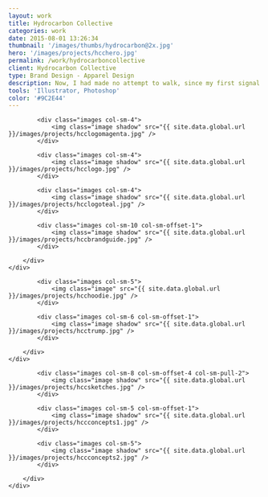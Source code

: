 ```yaml
---
layout: work
title: Hydrocarbon Collective
categories: work
date: 2015-08-01 13:26:34
thumbnail: '/images/thumbs/hydrocarbon@2x.jpg'
hero: '/images/projects/hcchero.jpg'
permalink: /work/hydrocarboncollective
client: Hydrocarbon Collective
type: Brand Design - Apparel Design
description: Now, I had made no attempt to walk, since my first signal failure, except while tightly grasping Tars Tarkas' arm, and so now I went skipping and flitting about among the desks and chairs like some monstrous grasshopper. After bruising myself severely, much to the amusement of the Martians, I again had recourse to creeping, but this did not suit them and I was roughly jerked to my feet by a towering fellow who had laughed most heartily at my misfortunes. <a href="">test</a>
tools: 'Illustrator, Photoshop'
color: '#9C2E44'
---
```


<section class="projectsection">
    <div class="container">
        <div class="row">
  
            <div class="images col-sm-4">
                <img class="image shadow" src="{{ site.data.global.url }}/images/projects/hcclogomagenta.jpg" />
            </div>

            <div class="images col-sm-4">
                <img class="image shadow" src="{{ site.data.global.url }}/images/projects/hcclogo.jpg" />
            </div>
            
            <div class="images col-sm-4">
                <img class="image shadow" src="{{ site.data.global.url }}/images/projects/hcclogoteal.jpg" />
            </div>
            
            <div class="images col-sm-10 col-sm-offset-1">
                <img class="image shadow" src="{{ site.data.global.url }}/images/projects/hccbrandguide.jpg" />
            </div>
            
        </div>   
    </div>
</section>

<section class="projectsection dark">
    <div class="container">
        <div class="row">
  
            <div class="images col-sm-5">
                <img class="image" src="{{ site.data.global.url }}/images/projects/hcchoodie.jpg" />
            </div>

            <div class="images col-sm-6 col-sm-offset-1">
                <img class="image shadow" src="{{ site.data.global.url }}/images/projects/hcctrump.jpg" />
            </div>
            
        </div>   
    </div>
</section>

<section class="projectsection">
    <div class="container">
        <div class="row">
  
            <div class="images col-sm-8 col-sm-offset-4 col-sm-pull-2">
                <img class="image shadow" src="{{ site.data.global.url }}/images/projects/hccsketches.jpg" />
            </div>

            <div class="images col-sm-5 col-sm-offset-1">
                <img class="image shadow" src="{{ site.data.global.url }}/images/projects/hccconcepts1.jpg" />
            </div>
            
            <div class="images col-sm-5">
                <img class="image shadow" src="{{ site.data.global.url }}/images/projects/hccconcepts2.jpg" />
            </div>
            
        </div>   
    </div>
</section>